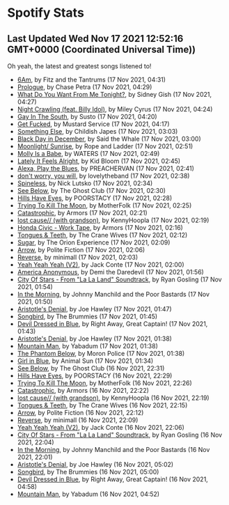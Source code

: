 
# Spotify Stats
## Last Updated Wed Nov 17 2021 12:52:16 GMT+0000 (Coordinated Universal Time))

Oh yeah, the latest and greatest songs listened to!

- [6Am](https://www.last.fm/music/Fitz+and+the+Tantrums/_/6Am), by Fitz and the Tantrums (17 Nov 2021, 04:31)
- [Prologue](https://www.last.fm/music/Chase+Petra/_/Prologue), by Chase Petra (17 Nov 2021, 04:29)
- [What Do You Want From Me Tonight?](https://www.last.fm/music/Sidney+Gish/_/What+Do+You+Want+From+Me+Tonight%3F), by Sidney Gish (17 Nov 2021, 04:27)
- [Night Crawling (feat. Billy Idol)](https://www.last.fm/music/Miley+Cyrus/_/Night+Crawling+(feat.+Billy+Idol)), by Miley Cyrus (17 Nov 2021, 04:24)
- [Gay In The South](https://www.last.fm/music/Susto/_/Gay+In+The+South), by Susto (17 Nov 2021, 04:20)
- [Get Fucked](https://www.last.fm/music/Mustard+Service/_/Get+Fucked), by Mustard Service (17 Nov 2021, 04:17)
- [Something Else](https://www.last.fm/music/Childish+Japes/_/Something+Else), by Childish Japes (17 Nov 2021, 03:03)
- [Black Day in December](https://www.last.fm/music/Said+the+Whale/_/Black+Day+in+December), by Said the Whale (17 Nov 2021, 03:00)
- [Moonlight/ Sunrise](https://www.last.fm/music/Rope+and+Ladder/_/Moonlight%2F+Sunrise), by Rope and Ladder (17 Nov 2021, 02:51)
- [Molly Is a Babe](https://www.last.fm/music/WATERS/_/Molly+Is+a+Babe), by WATERS (17 Nov 2021, 02:49)
- [Lately It Feels Alright](https://www.last.fm/music/Kid+Bloom/_/Lately+It+Feels+Alright), by Kid Bloom (17 Nov 2021, 02:45)
- [Alexa, Play the Blues](https://www.last.fm/music/PREACHERVAN/_/Alexa,+Play+the+Blues), by PREACHERVAN (17 Nov 2021, 02:41)
- [don't worry, you will](https://www.last.fm/music/lovelytheband/_/don%27t+worry,+you+will), by lovelytheband (17 Nov 2021, 02:38)
- [Spineless](https://www.last.fm/music/Nick+Lutsko/_/Spineless), by Nick Lutsko (17 Nov 2021, 02:34)
- [See Below](https://www.last.fm/music/The+Ghost+Club/_/See+Below), by The Ghost Club (17 Nov 2021, 02:30)
- [Hills Have Eyes](https://www.last.fm/music/POORSTACY/_/Hills+Have+Eyes), by POORSTACY (17 Nov 2021, 02:28)
- [Trying To Kill The Moon](https://www.last.fm/music/MotherFolk/_/Trying+To+Kill+The+Moon), by MotherFolk (17 Nov 2021, 02:25)
- [Catastrophic](https://www.last.fm/music/Armors/_/Catastrophic), by Armors (17 Nov 2021, 02:21)
- [lost cause// (with grandson)](https://www.last.fm/music/KennyHoopla/_/lost+cause%2F%2F+(with+grandson)), by KennyHoopla (17 Nov 2021, 02:19)
- [Honda Civic - Work Tape](https://www.last.fm/music/Armors/_/Honda+Civic+-+Work+Tape), by Armors (17 Nov 2021, 02:16)
- [Tongues & Teeth](https://www.last.fm/music/The+Crane+Wives/_/Tongues+&+Teeth), by The Crane Wives (17 Nov 2021, 02:12)
- [Sugar](https://www.last.fm/music/The+Orion+Experience/_/Sugar), by The Orion Experience (17 Nov 2021, 02:09)
- [Arrow](https://www.last.fm/music/Polite+Fiction/_/Arrow), by Polite Fiction (17 Nov 2021, 02:06)
- [Reverse](https://www.last.fm/music/minimall/_/Reverse), by minimall (17 Nov 2021, 02:03)
- [Yeah Yeah Yeah (V2)](https://www.last.fm/music/Jack+Conte/_/Yeah+Yeah+Yeah+(V2)), by Jack Conte (17 Nov 2021, 02:00)
- [America Anonymous](https://www.last.fm/music/Demi+the+Daredevil/_/America+Anonymous), by Demi the Daredevil (17 Nov 2021, 01:56)
- [City Of Stars - From "La La Land" Soundtrack](https://www.last.fm/music/Ryan+Gosling/_/City+Of+Stars+-+From+%22La+La+Land%22+Soundtrack), by Ryan Gosling (17 Nov 2021, 01:54)
- [In the Morning](https://www.last.fm/music/Johnny+Manchild+and+the+Poor+Bastards/_/In+the+Morning), by Johnny Manchild and the Poor Bastards (17 Nov 2021, 01:50)
- [Aristotle's Denial](https://www.last.fm/music/Joe+Hawley/_/Aristotle%27s+Denial), by Joe Hawley (17 Nov 2021, 01:47)
- [Songbird](https://www.last.fm/music/The+Brummies/_/Songbird), by The Brummies (17 Nov 2021, 01:45)
- [Devil Dressed in Blue](https://www.last.fm/music/Right+Away,+Great+Captain!/_/Devil+Dressed+in+Blue), by Right Away, Great Captain! (17 Nov 2021, 01:43)
- [Aristotle's Denial](https://www.last.fm/music/Joe+Hawley/_/Aristotle%27s+Denial), by Joe Hawley (17 Nov 2021, 01:38)
- [Mountain Man](https://www.last.fm/music/Yabadum/_/Mountain+Man), by Yabadum (17 Nov 2021, 01:38)
- [The Phantom Below](https://www.last.fm/music/Moron+Police/_/The+Phantom+Below), by Moron Police (17 Nov 2021, 01:38)
- [Girl in Blue](https://www.last.fm/music/Animal+Sun/_/Girl+in+Blue), by Animal Sun (17 Nov 2021, 01:34)
- [See Below](https://www.last.fm/music/The+Ghost+Club/_/See+Below), by The Ghost Club (16 Nov 2021, 22:31)
- [Hills Have Eyes](https://www.last.fm/music/POORSTACY/_/Hills+Have+Eyes), by POORSTACY (16 Nov 2021, 22:29)
- [Trying To Kill The Moon](https://www.last.fm/music/MotherFolk/_/Trying+To+Kill+The+Moon), by MotherFolk (16 Nov 2021, 22:26)
- [Catastrophic](https://www.last.fm/music/Armors/_/Catastrophic), by Armors (16 Nov 2021, 22:22)
- [lost cause// (with grandson)](https://www.last.fm/music/KennyHoopla/_/lost+cause%2F%2F+(with+grandson)), by KennyHoopla (16 Nov 2021, 22:19)
- [Tongues & Teeth](https://www.last.fm/music/The+Crane+Wives/_/Tongues+&+Teeth), by The Crane Wives (16 Nov 2021, 22:15)
- [Arrow](https://www.last.fm/music/Polite+Fiction/_/Arrow), by Polite Fiction (16 Nov 2021, 22:12)
- [Reverse](https://www.last.fm/music/minimall/_/Reverse), by minimall (16 Nov 2021, 22:09)
- [Yeah Yeah Yeah (V2)](https://www.last.fm/music/Jack+Conte/_/Yeah+Yeah+Yeah+(V2)), by Jack Conte (16 Nov 2021, 22:06)
- [City Of Stars - From "La La Land" Soundtrack](https://www.last.fm/music/Ryan+Gosling/_/City+Of+Stars+-+From+%22La+La+Land%22+Soundtrack), by Ryan Gosling (16 Nov 2021, 22:04)
- [In the Morning](https://www.last.fm/music/Johnny+Manchild+and+the+Poor+Bastards/_/In+the+Morning), by Johnny Manchild and the Poor Bastards (16 Nov 2021, 22:01)
- [Aristotle's Denial](https://www.last.fm/music/Joe+Hawley/_/Aristotle%27s+Denial), by Joe Hawley (16 Nov 2021, 05:02)
- [Songbird](https://www.last.fm/music/The+Brummies/_/Songbird), by The Brummies (16 Nov 2021, 05:00)
- [Devil Dressed in Blue](https://www.last.fm/music/Right+Away,+Great+Captain!/_/Devil+Dressed+in+Blue), by Right Away, Great Captain! (16 Nov 2021, 04:58)
- [Mountain Man](https://www.last.fm/music/Yabadum/_/Mountain+Man), by Yabadum (16 Nov 2021, 04:52)
